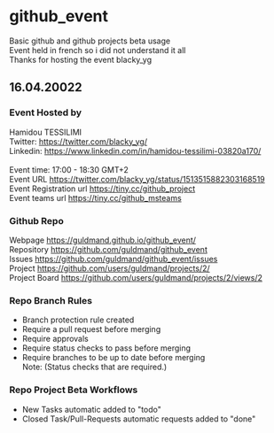 # github_event
Basic github and github projects beta usage <br>
Event held in french so i did not understand it all <br>
Thanks for hosting the event blacky_yg <br>


## 16.04.20022
  
###  Event Hosted by <br>
Hamidou TESSILIMI  <br>
Twitter: https://twitter.com/blacky_yg/  <br>
Linkedin: https://www.linkedin.com/in/hamidou-tessilimi-03820a170/   <br>
<br>
Event time: 17:00 - 18:30 GMT+2 <br>
Event URL https://twitter.com/blacky_yg/status/1513515882303168519 <br>
Event Registration url https://tiny.cc/github_project <br>
Event teams url https://tiny.cc/github_msteams   <br>

###  Github Repo <br>
Webpage https://guldmand.github.io/github_event/ <br>
Repository https://github.com/guldmand/github_event  <br>
Issues https://github.com/guldmand/github_event/issues <br>
Project https://github.com/users/guldmand/projects/2/ <br>
Project Board https://github.com/users/guldmand/projects/2/views/2 <br>

### Repo Branch Rules
*  Branch protection rule created  <br>
  * Require a pull request before merging   <br>
  * Require approvals   <br>
  * Require status checks to pass before merging   <br>
  * Require branches to be up to date before merging   <br>
  Note: (Status checks that are required.) <br>

### Repo Project Beta Workflows
  * New Tasks automatic added to "todo"  <br>
  * Closed Task/Pull-Requests automatic requests added to "done"  <br>
